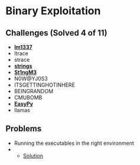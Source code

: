 # Binary Exploitation

## Challenges (Solved 4 of 11)
- **[lm1337](Challenges/1-lm133)**
- ltrace
- strace
- **[strings](Challenges/4-strings)**
- **[St1ngM3](Challenges/5-ST1ngm3)**
- N0W@YJ0S3
- ITSGETTINGHOTINHERE
- BEINGRANDOM
- CMUBOMB
- **[EasyPy](Challenges/10-EasyPy)**
- llamas

## Problems

-  Running the executables in the right environment
- - [Solution](https://askubuntu.com/questions/454253/how-to-run-32-bit-app-in-ubuntu-64-bit)
